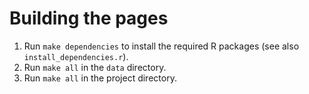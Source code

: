 # Building the pages

1. Run `make dependencies` to install the required R packages (see also `install_dependencies.r`).
2. Run `make all` in the `data` directory.
3. Run `make all` in the project directory.

